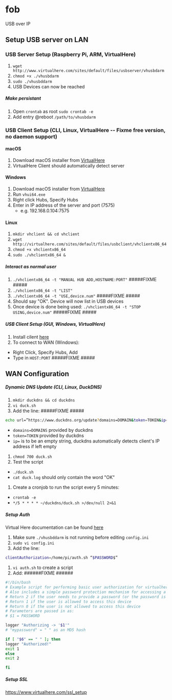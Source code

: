 # fob
USB over IP

## Setup USB server on LAN

### USB Server Setup (Raspberry Pi, ARM, VirtualHere)

1. `wget http://www.virtualhere.com/sites/default/files/usbserver/vhusbdarm`
1. `chmod +x ./vhusbdarm`
1. `sudo ./vhusbddarm`
1. USB Devices can now be reached

##### Make persistant
1. Open `crontab` as root `sudo crontab -e`
1. Add entry @reboot `/path/to/vhusbdarm`

### USB Client Setup (CLI, Linux, VirtualHere -- Fixme free version, no daemon support)

#### macOS
1. Download macOS installer from [VirtualHere](https://www.virtualhere.com/usb_client_software)
1. VirtualHere Client should automatically detect server

#### Windows
1. Download macOS installer from [VirtualHere](https://www.virtualhere.com/usb_client_software)
1. Run `vhui64.exe`
1. Right click Hubs, Specify Hubs
1. Enter in IP address of the server and port (7575)
   * e.g. 192.168.0.104:7575

#### Linux
1. `mkdir vhclient && cd vhclient`
1. `wget http://virtualhere.com/sites/default/files/usbclient/vhclientx86_64`
1. `chmod +x vhclientx86_64`
1. `sudo ./vhclientx86_64 &`

##### Interact as normal user
1. `./vhclientx86_64 -t "MANUAL HUB ADD,HOSTNAME:PORT"` #####FIXME #####
1. `./vhclientx86_64 -t "LIST"`
1. `./vhclientx86_64 -t "USE,device.num"` #####FIXME #####
1. Should say "OK". Device will now list in USB devices
1. Once device is done being used: `./vhclientx86_64 -t "STOP USING,device.num"` #####FIXME #####

##### USB Client Setup (GUI, Windows, VirtualHere)

1. Install cilent [here](https://www.virtualhere.com/usb_client_software)
1. To connect to WAN (Windows):
 * Right Click, Specify Hubs, Add
 * Type in `HOST:PORT` #####FIXME #####

## WAN Configuration

##### Dynamic DNS Update (CLI, Linux, DuckDNS)
1. `mkdir duckdns && cd duckdns`
1. `vi duck.sh`
1. Add the line: #####FIXME #####

 ```bash
 echo url=”https://www.duckdns.org/update?domains=DOMAIN&token=TOKEN&ip=” | curl -k -o ~/duckdns/duck.log -K -
 ```
 * `domains=DOMAINS` provided by duckdns
 * `token=TOKEN` provided by duckdns
 * `ip=` is to be an empty string, duckdns automatically detects client's IP address if left empty

1. `chmod 700 duck.sh`
1. Test the script
 * `./duck.sh`
 * `cat duck.log` should only contain the word "OK"


1. Create a cronjob to run the script every 5 minutes:

 * `crontab -e`
 * `*/5 * * * * ~/duckdns/duck.sh >/dev/null 2>&1`

##### Setup Auth
Virtual Here documentation can be found [here](https://www.virtualhere.com/authorization)

1. Make sure `./vhusbddarm` is not running before editing `config.ini`
1. `sudo vi config.ini`
1. Add the line:

 ```bash
 clientAuthorization=/home/pi/auth.sh “$PASSWORD$”
 ```

1. `vi auth.sh` to create a script
1. Add: ######FIXME ######

 ```bash
 #!/bin/bash
 # Example script for performing basic user authorization for virtualhere
 # Also includes a simple password protection mechanism for accessing a device
 # Return 2 if the user needs to provide a password (or the password is incorrec$
 # Return 1 if the user is allowed to access this device
 # Return 0 if the user is not allowed to access this device
 # Parameters are passed in as:
 # $1 = PASSWORD

 logger "Authorizing -> '$1'"
 # "mypassword" = " " as an MD5 hash

 if [ "$6" == " " ]; then
 logger "Authorized!"
 exit 1
 else
 exit 2

 fi
 ```
 
##### Setup SSL

https://www.virtualhere.com/ssl_setup

